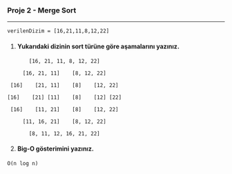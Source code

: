 ### Proje 2 - Merge Sort

---

```
verilenDizim = [16,21,11,8,12,22]
```

1.  #### Yukarıdaki dizinin sort türüne göre aşamalarını yazınız.

```
       [16, 21, 11, 8, 12, 22]

     [16, 21, 11]    [8, 12, 22]

 [16]    [21, 11]    [8]    [12, 22]

[16]    [21] [11]    [8]    [12] [22]

 [16]    [11, 21]    [8]    [12, 22]

     [11, 16, 21]    [8, 12, 22]

       [8, 11, 12, 16, 21, 22]
```

2.  #### Big-O gösterimini yazınız.

```
O(n log n)
```
